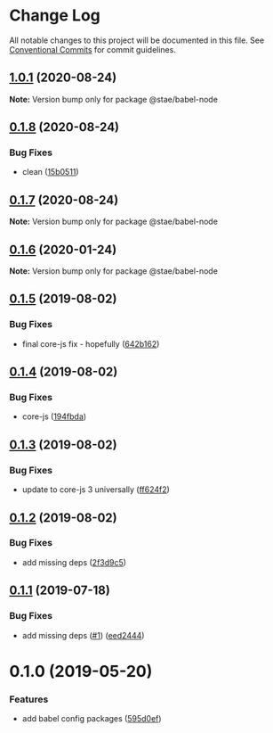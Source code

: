 # Change Log

All notable changes to this project will be documented in this file.
See [Conventional Commits](https://conventionalcommits.org) for commit guidelines.

## [1.0.1](https://github.com/staeco/modules/compare/@stae/babel-node@0.1.8...@stae/babel-node@1.0.1) (2020-08-24)

**Note:** Version bump only for package @stae/babel-node





## [0.1.8](https://github.com/staeco/modules/compare/@stae/babel-node@0.1.6...@stae/babel-node@0.1.8) (2020-08-24)


### Bug Fixes

* clean ([15b0511](https://github.com/staeco/modules/commit/15b05110e4f7958802d6d0182b6d2815d707ec48))





## [0.1.7](https://github.com/staeco/modules/compare/@stae/babel-node@0.1.6...@stae/babel-node@0.1.7) (2020-08-24)

**Note:** Version bump only for package @stae/babel-node





## [0.1.6](https://github.com/staeco/modules/compare/@stae/babel-node@0.1.5...@stae/babel-node@0.1.6) (2020-01-24)

**Note:** Version bump only for package @stae/babel-node





## [0.1.5](https://github.com/staeco/modules/compare/@stae/babel-node@0.1.4...@stae/babel-node@0.1.5) (2019-08-02)


### Bug Fixes

* final core-js fix - hopefully ([642b162](https://github.com/staeco/modules/commit/642b162))





## [0.1.4](https://github.com/staeco/modules/compare/@stae/babel-node@0.1.3...@stae/babel-node@0.1.4) (2019-08-02)


### Bug Fixes

* core-js ([194fbda](https://github.com/staeco/modules/commit/194fbda))





## [0.1.3](https://github.com/staeco/modules/compare/@stae/babel-node@0.1.2...@stae/babel-node@0.1.3) (2019-08-02)


### Bug Fixes

* update to core-js 3 universally ([ff624f2](https://github.com/staeco/modules/commit/ff624f2))





## [0.1.2](https://github.com/staeco/modules/compare/@stae/babel-node@0.1.1...@stae/babel-node@0.1.2) (2019-08-02)


### Bug Fixes

* add missing deps ([2f3d9c5](https://github.com/staeco/modules/commit/2f3d9c5))





## [0.1.1](https://github.com/staeco/modules/compare/@stae/babel-node@0.1.0...@stae/babel-node@0.1.1) (2019-07-18)


### Bug Fixes

* add missing deps ([#1](https://github.com/staeco/modules/issues/1)) ([eed2444](https://github.com/staeco/modules/commit/eed2444))





# 0.1.0 (2019-05-20)


### Features

* add babel config packages ([595d0ef](https://github.com/staeco/modules/commit/595d0ef))
